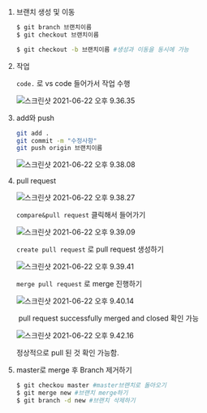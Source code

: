 1. 브랜치 생성 및 이동

   ```bash
   $ git branch 브랜치이름
   $ git checkout 브랜치이름
   ```

   ```bash
   $ git checkout -b 브랜치이름 #생성과 이동을 동시에 가능
   ```

2. 작업

   `code.` 로 vs code 들어가서 작업 수행

   ![스크린샷 2021-06-22 오후 9.36.35](/Users/jamie/Library/Application%20Support/typora-user-images/%E1%84%89%E1%85%B3%E1%84%8F%E1%85%B3%E1%84%85%E1%85%B5%E1%86%AB%E1%84%89%E1%85%A3%E1%86%BA%202021-06-22%20%E1%84%8B%E1%85%A9%E1%84%92%E1%85%AE%209.36.35.png)

3. add와 push

   ```bash
   git add .
   git commit -m "수정사항"
   git push origin 브랜치이름
   ```

   ![스크린샷 2021-06-22 오후 9.38.08](/Users/jamie/Library/Application%20Support/typora-user-images/%E1%84%89%E1%85%B3%E1%84%8F%E1%85%B3%E1%84%85%E1%85%B5%E1%86%AB%E1%84%89%E1%85%A3%E1%86%BA%202021-06-22%20%E1%84%8B%E1%85%A9%E1%84%92%E1%85%AE%209.38.08.png)

4. pull request

   ![스크린샷 2021-06-22 오후 9.38.27](/Users/jamie/Desktop/%E1%84%89%E1%85%B3%E1%84%8F%E1%85%B3%E1%84%85%E1%85%B5%E1%86%AB%E1%84%89%E1%85%A3%E1%86%BA%202021-06-22%20%E1%84%8B%E1%85%A9%E1%84%92%E1%85%AE%209.38.27.png)

   `compare&pull request`  클릭해서 들어가기

   ![스크린샷 2021-06-22 오후 9.39.09](/Users/jamie/Library/Application%20Support/typora-user-images/%E1%84%89%E1%85%B3%E1%84%8F%E1%85%B3%E1%84%85%E1%85%B5%E1%86%AB%E1%84%89%E1%85%A3%E1%86%BA%202021-06-22%20%E1%84%8B%E1%85%A9%E1%84%92%E1%85%AE%209.39.09.png)

   `create pull request` 로 pull request 생성하기

   ![스크린샷 2021-06-22 오후 9.39.41](/Users/jamie/Library/Application%20Support/typora-user-images/%E1%84%89%E1%85%B3%E1%84%8F%E1%85%B3%E1%84%85%E1%85%B5%E1%86%AB%E1%84%89%E1%85%A3%E1%86%BA%202021-06-22%20%E1%84%8B%E1%85%A9%E1%84%92%E1%85%AE%209.39.41.png)

   `merge pull request` 로 merge 진행하기

   ![스크린샷 2021-06-22 오후 9.40.14](/Users/jamie/Library/Application%20Support/typora-user-images/%E1%84%89%E1%85%B3%E1%84%8F%E1%85%B3%E1%84%85%E1%85%B5%E1%86%AB%E1%84%89%E1%85%A3%E1%86%BA%202021-06-22%20%E1%84%8B%E1%85%A9%E1%84%92%E1%85%AE%209.40.14.png)

   ​	pull request successfully merged and closed 확인 가능

   ![스크린샷 2021-06-22 오후 9.42.16](/Users/jamie/Library/Application%20Support/typora-user-images/%E1%84%89%E1%85%B3%E1%84%8F%E1%85%B3%E1%84%85%E1%85%B5%E1%86%AB%E1%84%89%E1%85%A3%E1%86%BA%202021-06-22%20%E1%84%8B%E1%85%A9%E1%84%92%E1%85%AE%209.42.16.png)

   정상적으로 pull 된 것 확인 가능함.

5. master로 merge 후 Branch 제거하기 

   ```bash
   $ git checkou master #master브랜치로 돌아오기
   $ git merge new #브랜치 merge하기
   $ git branch -d new #브랜치 삭제하기
   ```

















